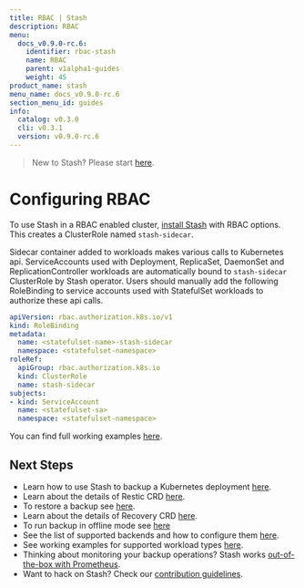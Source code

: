 ```yaml
---
title: RBAC | Stash
description: RBAC
menu:
  docs_v0.9.0-rc.6:
    identifier: rbac-stash
    name: RBAC
    parent: v1alpha1-guides
    weight: 45
product_name: stash
menu_name: docs_v0.9.0-rc.6
section_menu_id: guides
info:
  catalog: v0.3.0
  cli: v0.3.1
  version: v0.9.0-rc.6
---
```


> New to Stash? Please start [here](/docs/v0.9.0-rc.6/concepts/README).

# Configuring RBAC

To use Stash in a RBAC enabled cluster, [install Stash](/docs/v0.9.0-rc.6/setup/install) with RBAC options. This creates a ClusterRole named `stash-sidecar`.

Sidecar container added to workloads makes various calls to Kubernetes api. ServiceAccounts used with Deployment, ReplicaSet, DaemonSet and ReplicationController workloads are automatically bound to `stash-sidecar` ClusterRole by Stash operator. Users should manually add the following RoleBinding to service accounts used with StatefulSet workloads to authorize these api calls.

```yaml
apiVersion: rbac.authorization.k8s.io/v1
kind: RoleBinding
metadata:
  name: <statefulset-name>-stash-sidecar
  namespace: <statefulset-namespace>
roleRef:
  apiGroup: rbac.authorization.k8s.io
  kind: ClusterRole
  name: stash-sidecar
subjects:
- kind: ServiceAccount
  name: <statefulset-sa>
  namespace: <statefulset-namespace>
```

You can find full working examples [here](/docs/v0.9.0-rc.6/guides/v1alpha1/workloads).

## Next Steps

- Learn how to use Stash to backup a Kubernetes deployment [here](/docs/v0.9.0-rc.6/guides/v1alpha1/backup).
- Learn about the details of Restic CRD [here](/docs/v0.9.0-rc.6/concepts/crds/v1alpha1/restic).
- To restore a backup see [here](/docs/v0.9.0-rc.6/guides/v1alpha1/restore).
- Learn about the details of Recovery CRD [here](/docs/v0.9.0-rc.6/concepts/crds/v1alpha1/recovery).
- To run backup in offline mode see [here](/docs/v0.9.0-rc.6/guides/v1alpha1/offline_backup)
- See the list of supported backends and how to configure them [here](/docs/v0.9.0-rc.6/guides/v1alpha1/backends/overview).
- See working examples for supported workload types [here](/docs/v0.9.0-rc.6/guides/v1alpha1/workloads).
- Thinking about monitoring your backup operations? Stash works [out-of-the-box with Prometheus](/docs/v0.9.0-rc.6/guides/v1alpha1/monitoring/overview).
- Want to hack on Stash? Check our [contribution guidelines](/docs/v0.9.0-rc.6/CONTRIBUTING).
